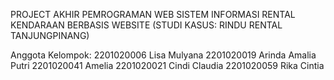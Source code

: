 PROJECT AKHIR PEMROGRAMAN WEB
SISTEM INFORMASI RENTAL KENDARAAN BERBASIS WEBSITE (STUDI KASUS: RINDU RENTAL TANJUNGPINANG)

Anggota Kelompok:
2201020006 Lisa Mulyana
2201020019 Arinda Amalia Putri
2201020041 Amelia
2201020021 Cindi Claudia
2201020059 Rika Cintia
